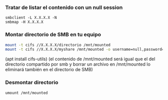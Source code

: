### Tratar de listar el contenido con un null session
	smbclient -L X.X.X.X -N
	smbmap -H X.X.X.X 



### Montar directorio de SMB en tu equipo
```bash
mount -t cifs //X.X.X.X/directorio /mnt/mounted
mount -t cifs //X.X.X.X/myshare /mnt/mounted -o username=null,password=null,domain=,rw
```

(apt install cifs-utils) (el contenido de /mnt/mounted será igual que el del directorio compartido por smb y borrar un archivo en /mnt/mounted lo eliminará también en el directorio de SMB)



### Desmontar directorio 
	umount /mnt/mounted
